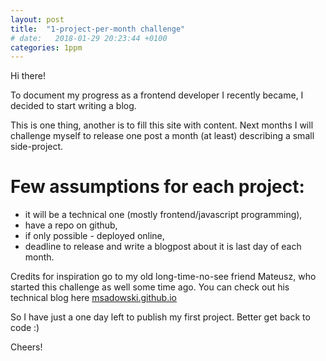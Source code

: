 ```yaml
---
layout: post
title:  "1-project-per-month challenge"
# date:   2018-01-29 20:23:44 +0100
categories: 1ppm
---
```


Hi there!

To document my progress as a frontend developer I recently became, I decided to start writing a blog.

This is one thing, another is to fill this site with content. Next months I will challenge myself to release one post a month (at least) describing a small side-project.

# Few assumptions for each project:

* it will be a technical one (mostly frontend/javascript programming),
* have a repo on github,
* if only possible - deployed online,
* deadline to release and write a blogpost about it is last day of each month.

Credits for inspiration go to my old long-time-no-see friend Mateusz, who started this challenge as well some time ago. You can check out his technical blog here [msadowski.github.io](https://msadowski.github.io)

So I have just a one day left to publish my first project. Better get back to code :)

Cheers!
